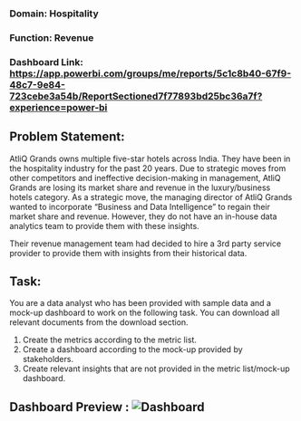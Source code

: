 ### Domain:  Hospitality      
### Function: Revenue

### Dashboard Link: https://app.powerbi.com/groups/me/reports/5c1c8b40-67f9-48c7-9e84-723cebe3a54b/ReportSectioned7f77893bd25bc36a7f?experience=power-bi

## Problem Statement:
AtliQ Grands owns multiple five-star hotels across India. They have been in the hospitality industry for the past 20 years. Due to strategic moves from other competitors and ineffective decision-making in management, AtliQ Grands are losing its market share and revenue in the luxury/business hotels category. As a strategic move, the managing director of AtliQ Grands wanted to incorporate “Business and Data Intelligence” to regain their market share and revenue. However, they do not have an in-house data analytics team to provide them with these insights.

Their revenue management team had decided to hire a 3rd party service provider to provide them with insights from their historical data.

## Task:  

You are a data analyst who has been provided with sample data and a mock-up dashboard to work on the following task. You can download all relevant documents from the download section.
1.	Create the metrics according to the metric list.
2.	Create a dashboard according to the mock-up provided by stakeholders.
3.	Create relevant insights that are not provided in the metric list/mock-up dashboard.

## Dashboard Preview : ![Dashboard](https://github.com/kishmeet96/Revenue-Analysis-Dashboard/assets/105632928/8920171d-ea2f-47d3-b239-ae681ce35e77)
